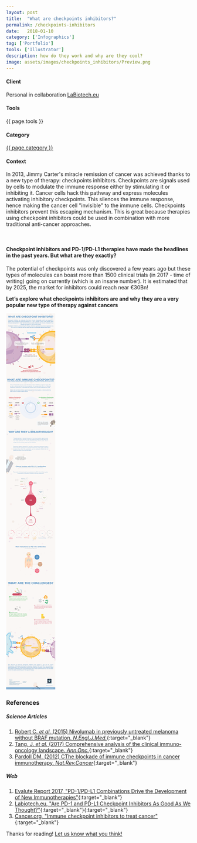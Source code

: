```yaml
---
layout: post
title:  "What are checkpoints inhibitors?"
permalink: /checkpoints-inhibitors
date:   2018-01-10
category: ['Infographics']
tag: ['Portfolio']
tools: ['Illustrator']
description: how do they work and why are they cool?
image: assets/images/checkpoints_inhibitors/Preview.png
---
```

<div class="row">
	<div class="4u 12u$(medium)">
		<h4>Client</h4>
		   <p>Personal in collaboration <a href="https://www.labiotech.eu/">LaBiotech.eu</a></p>
    <h4>Tools</h4>
      <p>{{ page.tools }}</p>
    <h4>Category</h4>
    	<p><a href="{{ site.baseurl }}/category/{{ page.category }}" class="link">{{ page.category }}</a></p>
	</div>
	<div class="6u$ 12u$(small)">
		<h4>Context</h4>
		<p>In 2013, Jimmy Carter's miracle remission of cancer was achieved thanks to a new type of therapy: checkpoints inhibitors. Checkpoints are signals used by cells to modulate the immune response either by stimulating it or inhibiting it. Cancer cells hack this pathway and express molecules activating inhibitory checkpoints. This silences the immune response, hence making the cancer cell "invisible" to the immune cells. Checkpoints inhibitors prevent this escaping mechanism. This is great because therapies using checkpoint inhibitors could be used in combination with more traditional anti-cancer approaches.</p>
	</div>
</div>  
<br>

#### Checkpoint inhibitors and PD-1/PD-L1 therapies have made the headlines in the past years. But what are they exactly?

The potential of checkpoints was only discovered a few years ago but these types of molecules can boast more than 1500 clinical trials (in 2017 - time of writing) going on currently (which is an insane number). It is estimated that by 2025, the market for inhibitors could reach near €30Bn!

**Let’s explore what checkpoints inhibitors are and why they are a very popular new type of therapy against cancers**


![My helpful checkpoint inhibitor infographic](assets/images/checkpoints_inhibitors/171220_Checkpoint_150p.png)

### References


##### Science Articles
1. [Robert C. _et al._ (2015) Nivolumab in previously untreated melanoma without BRAF mutation. _N.Engl.J.Med._](http://www.ncbi.nlm.nih.gov/pubmed/?term=25399552){:target="_blank"}
2. [Tang, J. _et al._ (2017) Comprehensive analysis of the clinical immuno-oncology landscape. _Ann.Onc._](https://www.ncbi.nlm.nih.gov/pubmed/?term=29228097){:target="_blank"}
2. [Pardoll DM. (2012) CThe blockade of immune checkpoints in cancer immunotherapy. _Nat.Rev.Cancer_](https://www.ncbi.nlm.nih.gov/pubmed/?term=22437870){:target="_blank"}

##### Web
1. [Evalute Report 2017, "PD-1/PD-L1 Combinations Drive the Development of New Immunotherapies"](http://www.evaluategroup.com/public/reports/EPVantage-PD1-PDL1-Combination-Therapies-2015.aspx){:target="_blank"}
1. [Labiotech.eu, "Are PD-1 and PD-L1 Checkpoint Inhibitors As Good As We Thought?"](https://labiotech.eu/pd-1-pd-l1-checkpoint-inhibitors/){:target="_blank"}{:target="_blank"}
1. [Cancer.org, "Immune checkpoint inhibitors to treat cancer"](https://www.cancer.org/treatment/treatments-and-side-effects/treatment-types/immunotherapy/immune-checkpoint-inhibitors.html){:target="_blank"}

Thanks for reading! [Let us know what you think!](contact/)
